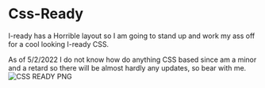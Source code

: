 # Css-Ready
I-ready has a Horrible layout so I am going to stand up and work my ass off for a cool looking I-ready CSS. 

As of 5/2/2022 I do not know how do anything CSS based since am a minor and a retard so there will be almost hardly any updates, so bear with me.
![CSS READY PNG](https://user-images.githubusercontent.com/98564062/166342261-cf5f0f23-e835-4dc0-8b22-1231dba5c78a.png)
